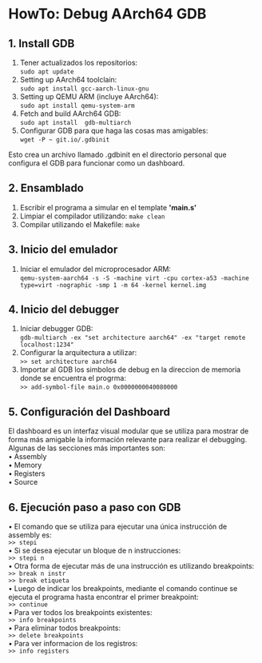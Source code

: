 # HowTo: Debug AArch64 GDB

## 1. Install GDB
1. Tener actualizados los repositorios:<br> `sudo apt update`
2. Setting up AArch64 toolclain:<br> 
    `sudo apt install gcc-aarch-linux-gnu`
3. Setting up QEMU ARM (incluye AArch64):<br>    `sudo apt install qemu-system-arm`
4. Fetch and build AArch64 GDB:<br> `sudo apt install  gdb-multiarch`
5. Configurar GDB para que haga las cosas mas amigables:<br> `wget -P ~ git.io/.gdbinit`

Esto crea un archivo llamado .gdbinit en el directorio personal que configura el GDB para funcionar como un dashboard.

## 2. Ensamblado
1. Escribir el programa a simular en el template **'main.s'**
2. Limpiar el compilador utilizando: `make clean `
3. Compilar utilizando el Makefile: `make`

## 3. Inicio del emulador
1. Iniciar el emulador del microprocesador ARM:<br>
`qemu-system-aarch64 -s -S -machine virt -cpu cortex-a53 -machine type=virt -nographic -smp 1 -m 64 -kernel kernel.img`

## 4. Inicio del debugger
1. Iniciar debugger GDB:<br> `gdb-multiarch -ex "set architecture aarch64" -ex "target remote
localhost:1234"` 
2. Configurar la arquitectura a utilizar:<br> `>> set architecture aarch64`
3. Importar al GDB los simbolos de debug en la direccion de memoria donde se encuentra el progrma:<br> `>> add-symbol-file main.o 0x0000000040080000`

## 5. Configuración del Dashboard
El dashboard es un interfaz visual modular que se utiliza para mostrar de forma
más amigable la información relevante para realizar el debugging. Algunas de
las secciones más importantes son:<br>
• Assembly<br>
• Memory<br>
• Registers<br>
• Source<br>
## 6. Ejecución paso a paso con GDB
• El comando que se utiliza para ejecutar una única instrucción de assembly
es:<br> 
`>> stepi`<br>
• Si se desea ejecutar un bloque de n instrucciones:<br>
`>> stepi n`<br>
• Otra forma de ejecutar más de una instrucción es utilizando breakpoints:<br>
`>> break n instr`<br>
`>> break etiqueta`<br>
• Luego de indicar los breakpoints, mediante el comando continue se ejecuta
el programa hasta encontrar el primer breakpoint:<br>
`>> continue`<br>
• Para ver todos los breakpoints existentes:<br>
`>> info breakpoints`<br>
• Para eliminar todos breakpoints:<br>
`>> delete breakpoints`<br>
• Para ver informacion de los registros:<br>
`>> info registers`<br>